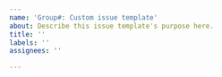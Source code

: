 ```yaml
---
name: 'Group#: Custom issue template'
about: Describe this issue template's purpose here.
title: ''
labels: ''
assignees: ''

---
```




